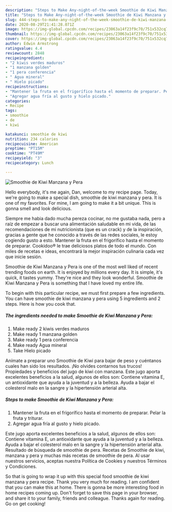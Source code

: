 ```yaml
---
description: "Steps to Make Any-night-of-the-week Smoothie de Kiwi Manzana y Pera"
title: "Steps to Make Any-night-of-the-week Smoothie de Kiwi Manzana y Pera"
slug: 444-steps-to-make-any-night-of-the-week-smoothie-de-kiwi-manzana-y-pera
date: 2020-08-29T21:41:28.071Z
image: https://img-global.cpcdn.com/recipes/23063a14f23f9c70/751x532cq70/smoothie-de-kiwi-manzana-y-pera-foto-principal.jpg
thumbnail: https://img-global.cpcdn.com/recipes/23063a14f23f9c70/751x532cq70/smoothie-de-kiwi-manzana-y-pera-foto-principal.jpg
cover: https://img-global.cpcdn.com/recipes/23063a14f23f9c70/751x532cq70/smoothie-de-kiwi-manzana-y-pera-foto-principal.jpg
author: Edwin Armstrong
ratingvalue: 4.4
reviewcount: 2848
recipeingredient:
- "2 kiwis verdes maduros"
- "1 manzana golden"
- "1 pera conferencia"
- " Agua mineral"
- " Hielo picado"
recipeinstructions:
- "Mantener la fruta en el frigorífico hasta el momento de preparar. Pelar la fruta y triturar."
- "Agregar agua fría al gusto y hielo picado."
categories:
- Recipe
tags:
- smoothie
- de
- kiwi

katakunci: smoothie de kiwi 
nutrition: 234 calories
recipecuisine: American
preptime: "PT15M"
cooktime: "PT49M"
recipeyield: "3"
recipecategory: Lunch

---
```



![Smoothie de Kiwi Manzana y Pera](https://img-global.cpcdn.com/recipes/23063a14f23f9c70/751x532cq70/smoothie-de-kiwi-manzana-y-pera-foto-principal.jpg)

Hello everybody, it's me again, Dan, welcome to my recipe page. Today, we're going to make a special dish, smoothie de kiwi manzana y pera. It is one of my favorites. For mine, I am going to make it a bit unique. This is gonna smell and look delicious.

Siempre me habia dado mucha pereza cocinar, no me gustaba nada, pero a raíz de empezar a buscar una alimentación saludable en mi vida, de las recomendaciones de mi nutricionista (que es un crack) y de la inspiración, gracias a gente que he conocido a través de las redes sociales, le estoy cogiendo gusto a esto. Mantener la fruta en el frigorífico hasta el momento de preparar. Cookidoo® le trae deliciosos platos de todo el mundo. Con miles de recetas e ideas, encontrará la mejor inspiración culinaria cada vez que inicie sesión.

Smoothie de Kiwi Manzana y Pera is one of the most well liked of recent trending foods on earth. It is enjoyed by millions every day. It is simple, it's quick, it tastes yummy. They're nice and they look wonderful. Smoothie de Kiwi Manzana y Pera is something that I have loved my entire life.


To begin with this particular recipe, we must first prepare a few ingredients. You can have smoothie de kiwi manzana y pera using 5 ingredients and 2 steps. Here is how you cook that.

<!--inarticleads1-->

##### The ingredients needed to make Smoothie de Kiwi Manzana y Pera:

1. Make ready 2 kiwis verdes maduros
1. Make ready 1 manzana golden
1. Make ready 1 pera conferencia
1. Make ready  Agua mineral
1. Take  Hielo picado


Anímate a preparar uno Smoothie de Kiwi para bajar de peso y cuéntanos cuales han sido los resultados. ¡No olvides contarnos tus trucos! Propiedades y beneficios del jugo de kiwi con manzana. Este jugo aporta excelentes beneficios a la salud, algunos de ellos son: Contiene vitamina E, un antioxidante que ayuda a la juventud y a la belleza. Ayuda a bajar el colesterol malo en la sangre y la hipertensión arterial alta. 

<!--inarticleads2-->

##### Steps to make Smoothie de Kiwi Manzana y Pera:

1. Mantener la fruta en el frigorífico hasta el momento de preparar. Pelar la fruta y triturar.
1. Agregar agua fría al gusto y hielo picado.


Este jugo aporta excelentes beneficios a la salud, algunos de ellos son: Contiene vitamina E, un antioxidante que ayuda a la juventud y a la belleza. Ayuda a bajar el colesterol malo en la sangre y la hipertensión arterial alta. Resultado de búsqueda de smoothie de pera. Recetas de Smoothie de kiwi, manzana y pera y muchas más recetas de smoothie de pera. Al usar nuestros servicios, aceptas nuestra Política de Cookies y nuestros Términos y Condiciones. 

So that is going to wrap it up with this special food smoothie de kiwi manzana y pera recipe. Thank you very much for reading. I am confident that you can make this at home. There is gonna be more interesting food in home recipes coming up. Don't forget to save this page in your browser, and share it to your family, friends and colleague. Thanks again for reading. Go on get cooking!
